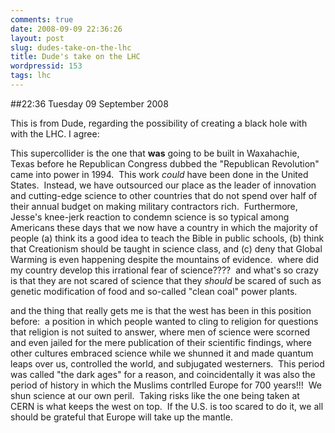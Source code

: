 ```yaml
---
comments: true
date: 2008-09-09 22:36:26
layout: post
slug: dudes-take-on-the-lhc
title: Dude's take on the LHC
wordpressid: 153
tags: lhc
---
```


##22:36 Tuesday 09 September 2008

This is from Dude, regarding the possibility of creating a black hole with with the LHC. I agree:

This supercollider is the one that **was** going to be built in Waxahachie, Texas before he Republican Congress dubbed the "Republican Revolution" came into power in 1994.  This work *could* have been done in the United States.  Instead, we have outsourced our place as the leader of innovation and cutting-edge science to other countries that do not spend over half of their annual budget on making military contractors rich.  Furthermore, Jesse's knee-jerk reaction to condemn science is so typical among Americans these days that we now have a country in which the majority of people (a) think its a good idea to teach the Bible in public schools, (b) think that Creationism should be taught in science class, and (c) deny that Global Warming is even happening despite the mountains of evidence.  where did my country develop this irrational fear of science????  and what's so crazy is that they are not scared of science that they *should* be scared of such as genetic modification of food and so-called "clean coal" power plants.





and the thing that really gets me is that the west has been in this position before:  a position in which people wanted to cling to religion for questions that religion is not suited to answer, where men of science were scorned and even jailed for the mere publication of their scientific findings, where other cultures embraced science while we shunned it and made quantum leaps over us, controlled the world, and subjugated westerners.  This period was called "the dark ages" for a reason, and coincidentally it was also the period of history in which the Muslims contrlled Europe for 700 years!!!  We shun science at our own peril.  Taking risks like the one being taken at CERN is what keeps the west on top.  If the U.S. is too scared to do it, we all should be grateful that Europe will take up the mantle.
